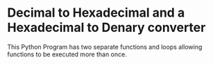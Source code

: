 #  Decimal to Hexadecimal and a Hexadecimal to Denary converter
This Python Program has two separate functions and loops allowing functions to be executed more than once. 
